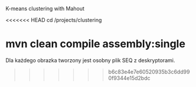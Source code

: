 K-means clustering with Mahout

<<<<<<< HEAD
cd /projects/clustering

mvn clean compile assembly:single
=======
Dla każdego obrazka tworzony jest osobny plik SEQ z deskryptorami.
>>>>>>> b6c83e4e7e60520935b3c6dd990f9344e15d2bdc

